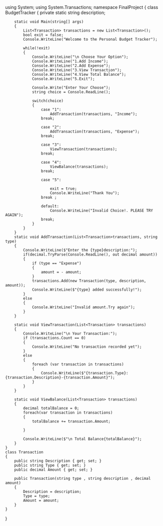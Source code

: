 using System;
using System.Transactions;
namespace FinalProject
{
    class BudgetTracker
    {
        private static string description;

        static void Main(string[] args)
        {
            List<Transaction> transactions = new List<Transaction>();
            bool exit = false;
            Console.WriteLine("Welcome to the Personal Budget Tracker");

            while(!exit)
            {
                Console.WriteLine("\n Choose Your Option");
                Console.WriteLine("1.Add Income");
                Console.WriteLine("2.Add Expense");
                Console.WriteLine("3.View Transaction");
                Console.WriteLine("4.View Total Balance");
                Console.WriteLine("5.Exit");

                Console.Write("Enter Your Choose");
                string choice = Console.ReadLine();

                switch(choice)
                {
                    case "1":
                        AddTransaction(transactions, "Income");
                    break;

                    case "2":
                        AddTransaction(transactions, "Expense");
                    break;

                    case "3":
                        ViewTransaction(transactions);
                    break;

                    case "4":
                        ViewBalance(transactions);
                    break;

                    case "5":

                        exit = true;
                        Console.WriteLine("Thank You");
                    break ;

                    default:
                        Console.WriteLine("Invalid Choice!. PLEASE TRY AGAIN");
                    break;
                }
            }
        }
        static void AddTransaction(List<Transaction>transactions, string type)
        {
            Console.WriteLine($"Enter the {type}description:");
            if(decimal.TryParse(Console.ReadLine(), out decimal amount))
            {
                if (type == "Expense")
                {
                    amount = - amount;
                }
                transactions.Add(new Transaction(type, description, amount));
                Console.WriteLine($"{type} added successfully!");
            }
            else
            {
                Console.WriteLine("Invalid amount.Try again");
            }
        }

        static void ViewTransaction(List<Transaction> transactions)
        {
            Console.WriteLine("\n Your Transaction:");
            if (transactions.Count == 0)
            {
                Console.WriteLine("No transaction recorded yet");
            }
            else
            {
                foreach (var transaction in transactions)
                {
                    Console.WriteLine($"{transaction.Type}: {transaction.Description}-{transaction.Amount}");
                }
            }
        }

        static void ViewBalance(List<Transaction> transactions)
        {
            decimal totalBalance = 0;
            foreach(var transaction in transactions)
            {
                totalBalance += transaction.Amount;

            }

            Console.WriteLine($"\n Total Balance{totalBalance}");
        }
    }
    class Transaction
    {
        public string Description { get; set; }
        public string Type { get; set; }
        public decimal Amount { get; set; }

        public Transaction(string type , string description , decimal amount)
        {
            Description = description;
            Type = type;
            Amount = amount;
        }
    }

   
     
}
